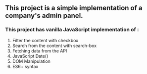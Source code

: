 ## This project is a simple implementation of a company's admin panel.

### This project has vanilla JavaScript implementation of :

1. Filter the content with checkbox
2. Search from the content with search-box
3. Fetching data from the API
4. JavaScript Date()
5. DOM Manipulation
6. ES6+ syntax
